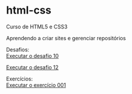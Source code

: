 # html-css
 Curso de HTML5 e CSS3

 Aprendendo a criar sites e gerenciar repositórios


Desafios: <br>
<a href="https://marciliorogerio.github.io/html-css/Desafios/Desafio10/desafio10.html " target="_blank">Executar o desafio 10</a>

<a href="https://marciliorogerio.github.io/html-css/Desafios/desafio12/cordel.html " target="_blank">Executar o desafio 12</a>

Exercícios: <br>
<a href="https://marciliorogerio.github.io/html-css/Exercicios/Ex001/index.html" target="_blank">Executar o exercício 001</a>
